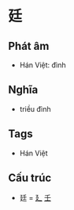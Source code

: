# 廷

## Phát âm
* Hán Việt: đình

## Nghĩa
* triều đình

## Tags
* Hán Việt

## Cấu trúc
* 廷 = [廴](廴.md) [壬](壬.md)

<script>window.HANZI_FIELD='廷';</script>